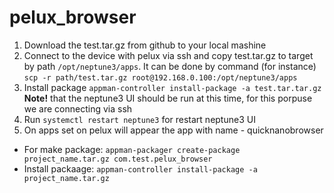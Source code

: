 # pelux_browser


   1. Download the test.tar.gz  from github to your local mashine
   2. Connect to the device with pelux via ssh and copy test.tar.gz to target by path ```/opt/neptune3/apps```. It can be done by command       (for instance) ```scp -r path/test.tar.gz root@192.168.0.100:/opt/neptune3/apps```
   3. Install package ```appman-controller install-package -a test.tar.tar.gz```
**Note!** that the neptune3 UI should be run at this time, for this porpuse we are connecting via ssh
   3. Run ```systemctl restart neptune3``` for restart neptune3 UI
   4. On apps set on pelux will appear the app with name - quicknanobrowser

 - For make package: ```appman-packager create-package project_name.tar.gz com.test.pelux_browser```
 - Install packaage: ```appman-controller install-package -a project_name.tar.gz```
